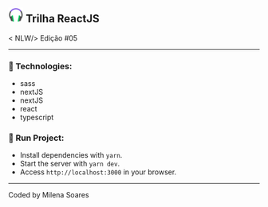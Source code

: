 ## <img src= "public/favicon.png" alt="podcstr " height="30em" /> Trilha ReactJS 
<p>  < NLW/> Edição #05 </p>

---
### 🚀 Technologies:

- sass
- nextJS
- nextJS
- react
- typescript

### 👷 Run Project:
 - Install dependencies with `yarn`. 
 - Start the server with `yarn dev`.
 - Access `http://localhost:3000` in your browser.
---
Coded by Milena Soares
